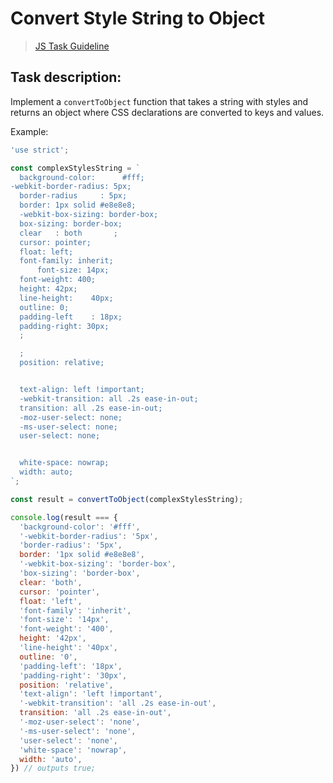 # Convert Style String to Object

> [JS Task Guideline](https://github.com/doctoscript/js_task-guideline/blob/master/README.md)

## Task description:

Implement a `convertToObject` function that takes a string with styles and returns an object where CSS declarations are converted to keys and values.

Example:

```javascript
'use strict';

const complexStylesString = `
  background-color:      #fff;
-webkit-border-radius: 5px;
  border-radius     : 5px;
  border: 1px solid #e8e8e8;
  -webkit-box-sizing: border-box;
  box-sizing: border-box;
  clear   : both       ;
  cursor: pointer;
  float: left;
  font-family: inherit;
      font-size: 14px;
  font-weight: 400;
  height: 42px;
  line-height:    40px;
  outline: 0;
  padding-left    : 18px;
  padding-right: 30px;
  ;

  ;
  position: relative;


  text-align: left !important;
  -webkit-transition: all .2s ease-in-out;
  transition: all .2s ease-in-out;
  -moz-user-select: none;
  -ms-user-select: none;
  user-select: none;


  white-space: nowrap;
  width: auto;
`;

const result = convertToObject(complexStylesString);

console.log(result === {
  'background-color': '#fff',
  '-webkit-border-radius': '5px',
  'border-radius': '5px',
  border: '1px solid #e8e8e8',
  '-webkit-box-sizing': 'border-box',
  'box-sizing': 'border-box',
  clear: 'both',
  cursor: 'pointer',
  float: 'left',
  'font-family': 'inherit',
  'font-size': '14px',
  'font-weight': '400',
  height: '42px',
  'line-height': '40px',
  outline: '0',
  'padding-left': '18px',
  'padding-right': '30px',
  position: 'relative',
  'text-align': 'left !important',
  '-webkit-transition': 'all .2s ease-in-out',
  transition: 'all .2s ease-in-out',
  '-moz-user-select': 'none',
  '-ms-user-select': 'none',
  'user-select': 'none',
  'white-space': 'nowrap',
  width: 'auto',
}) // outputs true;
```
